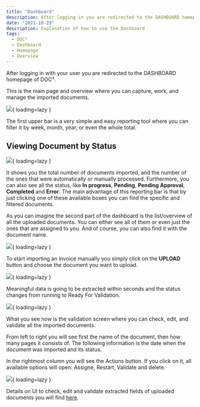```yaml
---
title: "Dashboard"
description: After logging in you are redirected to the DASHBOARD homepage of DOC². This is the main page and overview where you can manage the imported documents.
date: "2021-10-29"
description: Explanation of how to use the Dashboard
tags:
  - DOC²
  - Dashboard
  - Homepage
  - Overview
---
```


After logging in with your user you are redirected to the DASHBOARD homepage of DOC².

This is the main page and overview where you can capture, work, and manage the imported documents.

![](/_images/doc2/DOC²_Dashboard_1.png){ loading=lazy }

The first upper bar is a very simple and easy reporting tool where you can filter it by week, month, year, or even the whole total.

## **Viewing Document by Status**

![](/_images/doc2/DOC²_Dashboard_2.png){ loading=lazy }

It shows you the total number of documents imported, and the number of the ones that were automatically or manually processed. Furthermore, you can also see all the status, like **In progress**, **Pending**, **Pending Approval**, **Completed** and **Error**. The main advantage of this reporting bar is that by just clicking one of these available boxes you can find the specific and filtered documents.

As you can imagine the second part of the dashboard is the list/overview of all the uploaded documents. You can either see all of them or even just the ones that are assigned to you. And of course, you can also find it with the document name.

![](/_images/doc2/DOC²_Dashboard_3.png){ loading=lazy }

To start importing an invoice manually you simply click on the **UPLOAD** button and choose the document you want to upload.

![](/_images/doc2/DOC²_Dashboard_4.png){ loading=lazy }

Meaningful data is going to be extracted within seconds and the status changes from running to Ready For Validation.

![](/_images/doc2/DOC²_Dashboard_1.png){ loading=lazy }

What you see now is the validation screen where you can check, edit, and validate all the imported documents.

From left to right you will see first the name of the document, then how many pages it consists of. The following information is the date when the document was imported and its status.

In the rightmost column you will see the Actions button. If you click on it, all available options will open: Assigne, Restart, Validate and delete.

![](/_images/doc2/Actions.png){ loading=lazy }

Details on UI to check, edit and validate extracted fields of uploaded documents you will find [here](/doc2/document-validation/).
